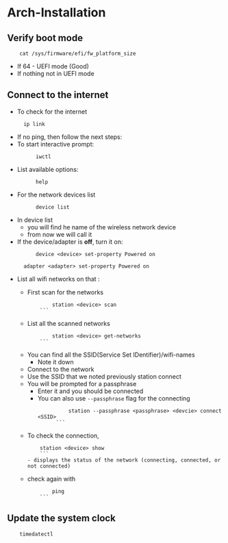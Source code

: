 # Arch-Installation

## Verify boot mode

```
	cat /sys/firmware/efi/fw_platform_size
```
- If 64 - UEFI mode (Good)
- If nothing not in UEFI mode

## Connect to the internet

- To check for the internet
  ```
    ip link
  ```
- If no ping, then follow the next steps:
- To start interactive prompt:
  ```
		iwctl
	```
- List available options:
  ```
		help
	```
- For the network devices list
  ```
		device list
	```
- In device list
  - you will find he name of the wireless network device
  - from now we will call it <device>
- If the device/adapter is **off**, turn it on:
  ```
		device <device> set-property Powered on
  ```
  ```
  	adapter <adapter> set-property Powered on
	```
- List all wifi networks on that <device>:
  - First scan for the networks
    ```
			station <device> scan
		```
  - List all the scanned networks
    ```
			station <device> get-networks
		```
  - You can find all the SSID(Service Set IDentifier)/wifi-names
    - Note it down
  - Connect to the network
  - Use the SSID that we noted previously
    station <device> connect <SSID>
  - You will be prompted for a passphrase
    - Enter it and you should be connected
    - You can also use `--passphrase` flag for the connecting
      ```
				station --passphrase <passphrase> <devcie> connect <SSID>
			```
  - To check the connection,
    ```
    	station <device> show
		```
    - displays the status of the network (connecting, connected, or not connected)
  - check again with
    ```
			ping
		```

## Update the system clock

```
	timedatectl
```
